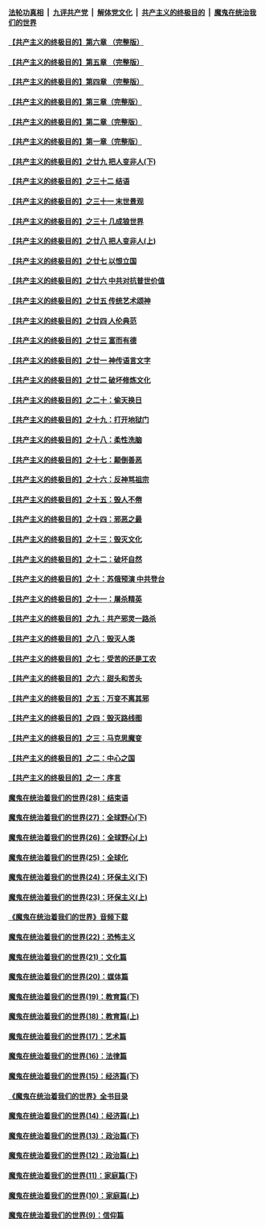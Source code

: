 ####  [法轮功真相](../../../../basic/blob/master/README.md?t=09122339) &nbsp;|&nbsp; [九评共产党](../../../../9ping.md/blob/master/README.md?t=09122339) &nbsp;|&nbsp; [解体党文化](../../../../jtdwh.md/blob/master/README.md?t=09122339)  &nbsp;|&nbsp; [共产主义的终极目的](../../../../gczydzjmd.md/blob/master/README.md?t=09122339) &nbsp;|&nbsp; [魔鬼在统治我们的世界](../../../../mgztzwmdsj.md/blob/master/README.md?t=09122339) 

#### [【共产主义的终极目的】第六章 （完整版）](../pages/nsc422/n11428913.md?t=09122339) 

#### [【共产主义的终极目的】第五章 （完整版）](../pages/nsc422/n11428912.md?t=09122339) 

#### [【共产主义的终极目的】第四章 （完整版）](../pages/nsc422/n11428907.md?t=09122339) 

#### [【共产主义的终极目的】第三章（完整版）](../pages/nsc422/n11428848.md?t=09122339) 

#### [【共产主义的终极目的】第二章（完整版）](../pages/nsc422/n11428831.md?t=09122339) 

#### [【共产主义的终极目的】第一章（完整版）](../pages/nsc422/n11417651.md?t=09122339) 

#### [【共产主义的终极目的】之廿九 把人变非人(下)](../pages/nsc422/n11344140.md?t=09122339) 

#### [【共产主义的终极目的】之三十二 结语](../pages/nsc422/n11360535.md?t=09122339) 

#### [【共产主义的终极目的】之三十一 末世景观](../pages/nsc422/n11351129.md?t=09122339) 

#### [【共产主义的终极目的】之三十 几成狼世界](../pages/nsc422/n11348280.md?t=09122339) 

#### [【共产主义的终极目的】之廿八 把人变非人(上)](../pages/nsc422/n11340492.md?t=09122339) 

#### [【共产主义的终极目的】之廿七 以恨立国](../pages/nsc422/n11336944.md?t=09122339) 

#### [【共产主义的终极目的】之廿六 中共对抗普世价值](../pages/nsc422/n11324785.md?t=09122339) 

#### [【共产主义的终极目的】之廿五 传统艺术颂神](../pages/nsc422/n11296396.md?t=09122339) 

#### [【共产主义的终极目的】之廿四 人伦典范](../pages/nsc422/n11296397.md?t=09122339) 

#### [【共产主义的终极目的】之廿三 富而有德](../pages/nsc422/n11283598.md?t=09122339) 

#### [【共产主义的终极目的】之廿一 神传语言文字](../pages/nsc422/n11263265.md?t=09122339) 

#### [【共产主义的终极目的】之廿二 破坏修炼文化](../pages/nsc422/n11245728.md?t=09122339) 

#### [【共产主义的终极目的】之二十：偷天换日](../pages/nsc422/n11238846.md?t=09122339) 

#### [【共产主义的终极目的】之十九：打开地狱门](../pages/nsc422/n11206376.md?t=09122339) 

#### [【共产主义的终极目的】之十八：柔性洗脑](../pages/nsc422/n11199994.md?t=09122339) 

#### [【共产主义的终极目的】之十七：颠倒善恶](../pages/nsc422/n11179782.md?t=09122339) 

#### [【共产主义的终极目的】之十六：反神骂祖宗](../pages/nsc422/n11166798.md?t=09122339) 

#### [【共产主义的终极目的】之十五：毁人不倦](../pages/nsc422/n11166792.md?t=09122339) 

#### [【共产主义的终极目的】之十四：邪恶之最](../pages/nsc422/n11150249.md?t=09122339) 

#### [【共产主义的终极目的】之十三：毁灭文化](../pages/nsc422/n11135227.md?t=09122339) 

#### [【共产主义的终极目的】之十二：破坏自然](../pages/nsc422/n11135214.md?t=09122339) 

#### [【共产主义的终极目的】之十：苏俄预演 中共登台](../pages/nsc422/n11118424.md?t=09122339) 

#### [【共产主义的终极目的】之十一：屠杀精英](../pages/nsc422/n11118442.md?t=09122339) 

#### [【共产主义的终极目的】之九：共产邪灵一路杀](../pages/nsc422/n11114139.md?t=09122339) 

#### [【共产主义的终极目的】之八：毁灭人类](../pages/nsc422/n11108503.md?t=09122339) 

#### [【共产主义的终极目的】之七：受苦的还是工农](../pages/nsc422/n11101809.md?t=09122339) 

#### [【共产主义的终极目的】之六：甜头和苦头](../pages/nsc422/n11096971.md?t=09122339) 

#### [【共产主义的终极目的】之五：万变不离其邪](../pages/nsc422/n11091285.md?t=09122339) 

#### [【共产主义的终极目的】之四：毁灭路线图](../pages/nsc422/n11086284.md?t=09122339) 

#### [【共产主义的终极目的】之三：马克思魔变](../pages/nsc422/n11061941.md?t=09122339) 

#### [【共产主义的终极目的】之二：中心之国](../pages/nsc422/n11047728.md?t=09122339) 

#### [【共产主义的终极目的】之一：序言](../pages/nsc422/n11086077.md?t=09122339) 

#### [魔鬼在统治着我们的世界(28)：结束语](../pages/nsc422/n10936246.md?t=09122339) 

#### [魔鬼在统治着我们的世界(27)：全球野心(下)](../pages/nsc422/n10928319.md?t=09122339) 

#### [魔鬼在统治着我们的世界(26)：全球野心(上)](../pages/nsc422/n10900318.md?t=09122339) 

#### [魔鬼在统治着我们的世界(25)：全球化](../pages/nsc422/n10788205.md?t=09122339) 

#### [魔鬼在统治着我们的世界(24)：环保主义(下)](../pages/nsc422/n10695307.md?t=09122339) 

#### [魔鬼在统治着我们的世界(23)：环保主义(上)](../pages/nsc422/n10688613.md?t=09122339) 

#### [《魔鬼在统治着我们的世界》音频下载](../pages/nsc422/n10635553.md?t=09122339) 

#### [魔鬼在统治着我们的世界(22)：恐怖主义](../pages/nsc422/n10614727.md?t=09122339) 

#### [魔鬼在统治着我们的世界(21)：文化篇](../pages/nsc422/n10597706.md?t=09122339) 

#### [魔鬼在统治着我们的世界(20)：媒体篇](../pages/nsc422/n10586579.md?t=09122339) 

#### [魔鬼在统治着我们的世界(19)：教育篇(下)](../pages/nsc422/n10564808.md?t=09122339) 

#### [魔鬼在统治着我们的世界(18)：教育篇(上)](../pages/nsc422/n10526970.md?t=09122339) 

#### [魔鬼在统治着我们的世界(17)：艺术篇](../pages/nsc422/n10499093.md?t=09122339) 

#### [魔鬼在统治着我们的世界(16)：法律篇](../pages/nsc422/n10485969.md?t=09122339) 

#### [魔鬼在统治着我们的世界(15)：经济篇(下)](../pages/nsc422/n10469975.md?t=09122339) 

#### [《魔鬼在统治着我们的世界》全书目录](../pages/nsc422/n10464261.md?t=09122339) 

#### [魔鬼在统治着我们的世界(14)：经济篇(上)](../pages/nsc422/n10457370.md?t=09122339) 

#### [魔鬼在统治着我们的世界(13)：政治篇(下)](../pages/nsc422/n10448270.md?t=09122339) 

#### [魔鬼在统治着我们的世界(12)：政治篇(上)](../pages/nsc422/n10444576.md?t=09122339) 

#### [魔鬼在统治着我们的世界(11)：家庭篇(下)](../pages/nsc422/n10440961.md?t=09122339) 

#### [魔鬼在统治着我们的世界(10)：家庭篇(上)](../pages/nsc422/n10435448.md?t=09122339) 

#### [魔鬼在统治着我们的世界(9)：信仰篇](../pages/nsc422/n10432159.md?t=09122339) 

